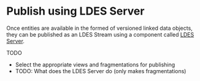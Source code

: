# Publish using LDES Server

Once entities are available in the formed of versioned linked data objects, they can be published as an LDES Stream using a component called [LDES Server](https://informatievlaanderen.github.io/VSDS-Tech-Docs/docs/LDES_server.html).

TODO

- Select the appropriate views and fragmentations for publishing
- TODO: What does the LDES Server do (only makes fragmentations)

